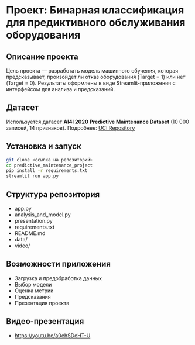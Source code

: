 # Проект: Бинарная классификация для предиктивного обслуживания оборудования

## Описание проекта
Цель проекта — разработать модель машинного обучения, которая предсказывает, произойдет ли отказ оборудования (Target = 1) или нет (Target = 0). Результаты оформлены в виде Streamlit-приложения с интерфейсом для анализа и предсказаний.

## Датасет
Используется датасет **AI4I 2020 Predictive Maintenance Dataset** (10 000 записей, 14 признаков). Подробнее: [UCI Repository](https://archive.ics.uci.edu/dataset/601/predictive+maintenance+dataset)

## Установка и запуск
```bash
git clone <ссылка на репозиторий>
cd predictive_maintenance_project
pip install -r requirements.txt
streamlit run app.py
```

## Структура репозитория
- app.py
- analysis_and_model.py
- presentation.py
- requirements.txt
- README.md
- data/
- video/

## Возможности приложения
- Загрузка и предобработка данных
- Выбор модели
- Оценка метрик
- Предсказания
- Презентация проекта

## Видео-презентация
- https://youtu.be/a0ehSDeHT-U
